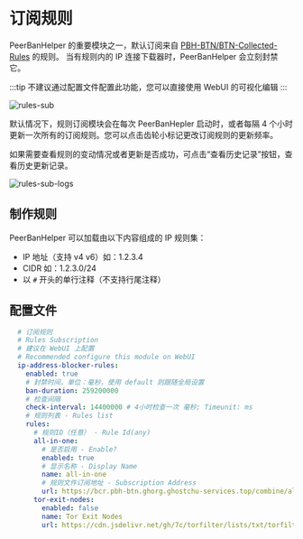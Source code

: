 # 订阅规则

PeerBanHelper 的重要模块之一，默认订阅来自 [PBH-BTN/BTN-Collected-Rules](https://github.com/PBH-BTN/BTN-Collected-Rules) 的规则。
当有规则内的 IP 连接下载器时，PeerBanHelper 会立刻封禁它。

:::tip
不建议通过配置文件配置此功能，您可以直接使用 WebUI 的可视化编辑
:::

![rules-sub](./assets/sub-rules.png)

默认情况下，规则订阅模块会在每次 PeerBanHepler 启动时，或者每隔 4 个小时更新一次所有的订阅规则。您可以点击齿轮小标记更改订阅规则的更新频率。

如果需要查看规则的变动情况或者更新是否成功，可点击“查看历史记录”按钮，查看历史更新记录。

![rules-sub-logs](./assets/sub-rules-logs.png)

## 制作规则

PeerBanHelper 可以加载由以下内容组成的 IP 规则集：

* IP 地址（支持 v4 v6）如：1.2.3.4
* CIDR 如：1.2.3.0/24
* 以 `#` 开头的单行注释（不支持行尾注释）

## 配置文件

```yaml
  # 订阅规则
  # Rules Subscription
  # 建议在 WebUI 上配置
  # Recommended configure this module on WebUI
  ip-address-blocker-rules:
    enabled: true
    # 封禁时间，单位：毫秒，使用 default 则跟随全局设置
    ban-duration: 259200000
    # 检查间隔
    check-interval: 14400000 # 4小时检查一次 毫秒; Timeunit: ms
    # 规则列表 - Rules list
    rules:
      # 规则ID（任意） - Rule Id(any)
      all-in-one:
        # 是否启用 - Enable?
        enabled: true
        # 显示名称 - Display Name
        name: all-in-one
        # 规则文件订阅地址 - Subscription Address
        url: https://bcr.pbh-btn.ghorg.ghostchu-services.top/combine/all.txt
      tor-exit-nodes:
        enabled: false
        name: Tor Exit Nodes
        url: https://cdn.jsdelivr.net/gh/7c/torfilter/lists/txt/torfilter-1d-flat.txt
```